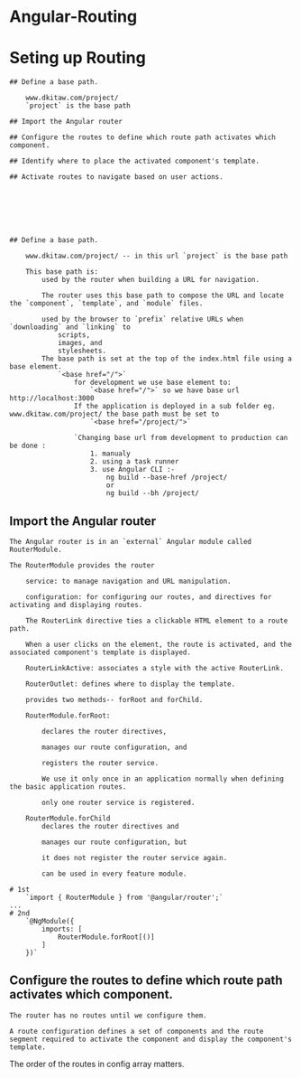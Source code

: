 # Angular-Routing

# Seting up Routing
    ## Define a base path.

        www.dkitaw.com/project/
        `project` is the base path

    ## Import the Angular router 

    ## Configure the routes to define which route path activates which component.

    ## Identify where to place the activated component's template.

    ## Activate routes to navigate based on user actions. 







    ## Define a base path.

        www.dkitaw.com/project/ -- in this url `project` is the base path

        This base path is:
            used by the router when building a URL for navigation. 
        
            The router uses this base path to compose the URL and locate the `component`, `template`, and `module` files. 
        
            used by the browser to `prefix` relative URLs when `downloading` and `linking` to 
                scripts, 
                images, and 
                stylesheets. 
            The base path is set at the top of the index.html file using a base element.
                `<base href="/">`
                    for development we use base element to:
                        `<base href="/">` so we have base url http://localhost:3000
                    If the application is deployed in a sub folder eg. www.dkitaw.com/project/ the base path must be set to 
                        `<base href="/project/">`
                    
                    `Changing base url from development to production can be done :
                        1. manualy
                        2. using a task runner
                        3. use Angular CLI :- 
                            ng build --base-href /project/
                            or
                            ng build --bh /project/

## Import the Angular router

    The Angular router is in an `external` Angular module called RouterModule. 
    
    The RouterModule provides the router 
        
        service: to manage navigation and URL manipulation.

        configuration: for configuring our routes, and directives for activating and displaying routes. 
        
        The RouterLink directive ties a clickable HTML element to a route path. 
        
        When a user clicks on the element, the route is activated, and the associated component's template is displayed.

        RouterLinkActive: associates a style with the active RouterLink. 

        RouterOutlet: defines where to display the template.

        provides two methods-- forRoot and forChild. 
        
        RouterModule.forRoot:

            declares the router directives, 
            
            manages our route configuration, and 
            
            registers the router service. 
            
            We use it only once in an application normally when defining the basic application routes.

            only one router service is registered.

        RouterModule.forChild 
            declares the router directives and 
            
            manages our route configuration, but 
            
            it does not register the router service again.

            can be used in every feature module.

    # 1st
        `import { RouterModule } from '@angular/router';`
    ...
    # 2nd
        `@NgModule({
            imports: [
                RouterModule.forRoot[()]
            ]
        })`

## Configure the routes to define which route path activates which component.

    The router has no routes until we configure them. 
    
    A route configuration defines a set of components and the route segment required to activate the component and display the component's template. 
    
   The order of the routes in config array matters.